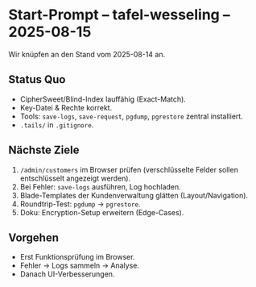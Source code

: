 # Start-Prompt – tafel-wesseling – 2025-08-15

Wir knüpfen an den Stand vom 2025-08-14 an.

## Status Quo
- CipherSweet/Blind-Index lauffähig (Exact-Match).
- Key-Datei & Rechte korrekt.
- Tools: `save-logs`, `save-request`, `pgdump`, `pgrestore` zentral installiert.
- `.tails/` in `.gitignore`.

## Nächste Ziele
1. `/admin/customers` im Browser prüfen (verschlüsselte Felder sollen entschlüsselt angezeigt werden).
2. Bei Fehler: `save-logs` ausführen, Log hochladen.
3. Blade-Templates der Kundenverwaltung glätten (Layout/Navigation).
4. Roundtrip-Test: `pgdump` → `pgrestore`.
5. Doku: Encryption-Setup erweitern (Edge-Cases).

## Vorgehen
- Erst Funktionsprüfung im Browser.
- Fehler → Logs sammeln → Analyse.
- Danach UI-Verbesserungen.

